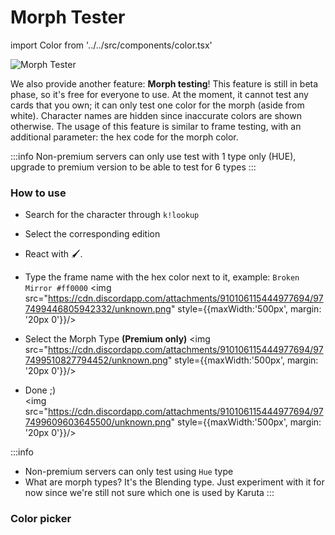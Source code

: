 # Morph Tester	
import Color from '../../src/components/color.tsx'

![Morph Tester](/img/features/morph.png ':size=100%')

We also provide another feature: **Morph testing**! This feature is still in beta phase, so it's free for everyone to use. At the moment, it cannot test any cards that you own; it can only test one color for the morph (aside from white). Character names are hidden since inaccurate colors are shown otherwise. The usage of this feature is similar to frame testing, with an additional parameter: the hex code for the morph color.


:::info
Non-premium servers can only use test with 1 type only (HUE), upgrade to premium version to be able to test for 6 types
:::

### How to use
- Search for the character through `k!lookup` 
- Select the corresponding edition
- React with 🖌️.
- Type the frame name with the hex color next to it, example: `Broken Mirror #ff0000`
<img src="https://cdn.discordapp.com/attachments/910106115444977694/977499446805942332/unknown.png" style={{maxWidth:'500px', margin: '20px 0'}}/>

- Select the Morph Type **(Premium only)**
<img src="https://cdn.discordapp.com/attachments/910106115444977694/977499510827794452/unknown.png" style={{maxWidth:'500px', margin: '20px 0'}}/>

- Done ;) <br/>
<img src="https://cdn.discordapp.com/attachments/910106115444977694/977499609603645500/unknown.png" style={{maxWidth:'500px', margin: '20px 0'}}/>

:::info
- Non-premium servers can only test using `Hue` type
- What are morph types? It's the Blending type. Just experiment with it for now since we're still not sure which one is used by Karuta
:::

### Color picker
<Color />